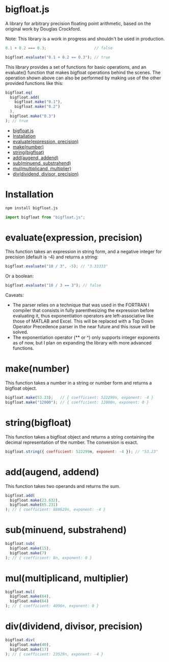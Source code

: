 # bigfloat.js
A library for arbitrary precision floating point arithmetic, based on the original work by Douglas Crockford.

Note: This library is a work in progress and shouldn't be used in production.

```javascript
0.1 + 0.2 === 0.3;                     // false

bigfloat.evaluate("0.1 + 0.2 == 0.3"); // true
```

This library provides a set of functions for basic operations, and an evaluate() function that makes bigfloat operations behind the scenes. The operation shown above can also be performed by making use of the other provided functions like this:
```javascript
bigfloat.eq(
  bigfloat.add(
    bigfloat.make("0.1"),
    bigfloat.make("0.2")
  ),
  bigfloat.make("0.3")
); // true
```

- [bigfloat.js](#bigfloatjs)
- [Installation](#installation)
- [evaluate(expression, precision)](#evaluateexpression-precision)
- [make(number)](#makenumber)
- [string(bigfloat)](#stringbigfloat)
- [add(augend, addend)](#addaugend-addend)
- [sub(minuend, substrahend)](#subminuend-substrahend)
- [mul(multiplicand, multiplier)](#mulmultiplicand-multiplier)
- [div(dividend, divisor, precision)](#divdividend-divisor-precision)

# Installation

```bash
npm install bigfloat.js
```
```javascript
import bigfloat from "bigfloat.js";
```
  
# evaluate(expression, precision)
This function takes an expression in string form, and a negative integer for precision (default is -4) and returns a string:
```javascript
bigfloat.evaluate("10 / 3", -5); // "3.33333"
```

Or a boolean:
```javascript
bigfloat.evaluate("10 / 3 == 3"); // false
```

Caveats:
- The parser relies on a technique that was used in the FORTRAN I compiler that consists in fully parenthesizing the expression before evaluating it, thus exponentiation operators are left-associative like those of MATLAB and Excel. This will be replaced with a Top Down Operator Precedence parser in the near future and this issue will be solved.
-  The exponentiation operator (** or ^) only supports integer exponents as of now, but I plan on expanding the library with more advanced functions.

# make(number)
This function takes a number in a string or number form and returns a bigfloat object.
```javascript
bigfloat.make(53.23);   // { coefficient: 522299n, exponent: -4 }
bigfloat.make("12000"); // { coefficient: 12000n, exponent: 0 }
```

# string(bigfloat)
This function takes a bigfloat object and returns a string containing the decimal representation of the number. The conversion is exact.
```javascript
bigfloat.string({ coefficient: 522299n, exponent: -4 }); // "53.23"
```

# add(augend, addend)
This function takes two operands and returns the sum.
```javascript
bigfloat.add(
  bigfloat.make(23.632),
  bigfloat.make(65.231)
); // { coefficient: 888629n, exponent: -4 }
```
# sub(minuend, substrahend)
```javascript
bigfloat.sub(
  bigfloat.make(15),
  bigfloat.make(7)
); // { coefficient: 8n, exponent: 0 }
```
# mul(multiplicand, multiplier)
```javascript
bigfloat.mul(
  bigfloat.make(64),
  bigfloat.make(64)
); // { coefficient: 4096n, exponent: 0 }
```
# div(dividend, divisor, precision)
```javascript
bigfloat.div(
  bigfloat.make(40),
  bigfloat.make(17)
); // { coefficient: 23529n, exponent: -4 }
```
